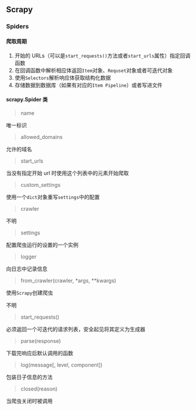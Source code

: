 ## Scrapy

### Spiders

#### 爬取周期

1. 开始的 URLs（可以是`start_requests()`方法或者`start_urls`属性）指定回调函数
2. 在回调函数中解析相应体返回`Item`对象、`Requset`对象或者可迭代对象
3. 使用`Selectors`解析响应体获取结构化数据
4. 存储数据到数据库（如果有对应的`Item Pipeline`）或者写进文件

#### scrapy.Spider 类

> name

唯一标识

> allowed_domains

允许的域名

> start_urls

当没有指定开始 url 时使用这个列表中的元素开始爬取

> custom_settings

使用一个`dict`对象重写`settings`中的配置

> crawler

不明

> settings

配置爬虫运行的设置的一个实例

> logger

向日志中记录信息

> from_crawler(crawler, \*args, \*\*kwargs)

使用`Scrapy`创建爬虫

不明

> start_requests()

必须返回一个可迭代的请求列表，安全起见将其定义为生成器

> parse(response)

下载完响应后默认调用的函数

> log(message\[, level, component\])

包装日子信息的方法

> closed(reason)

当爬虫关闭时被调用
